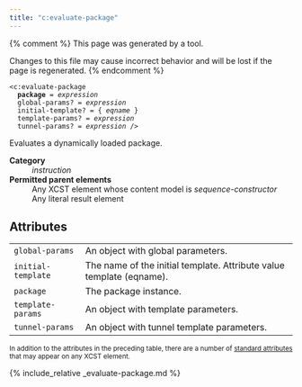 ```yaml
---
title: "c:evaluate-package"
---
```


{% comment %}
This page was generated by a tool.

Changes to this file may cause incorrect behavior and will be lost if
the page is regenerated.
{% endcomment %}

<div class="ref-element-syntax language-xml highlighter-rouge"><pre class="highlight"><code><span class="nt">&lt;c:evaluate-package</span>
  <b>package</b> = <i title="Expression">expression</i>
  <span>global-params</span>? = <i title="Expression">expression</i>
  <span>initial-template</span>? = { <i title="An expanded qualified name. Unprefixed qualified names are in the null namespace.">eqname</i> }
  <span>template-params</span>? = <i title="Expression">expression</i>
  <span>tunnel-params</span>? = <i title="Expression">expression</i> /&gt;</code></pre></div>
<p>Evaluates a dynamically loaded package.</p>
<dl>
   <dt><b>Category</b></dt>
   <dd><i>instruction</i></dd>
   <dt><b>Permitted parent elements</b></dt>
   <dd>Any XCST element whose content model is <i>sequence-constructor</i></dd>
   <dd>Any literal result element</dd>
</dl>
<h2>Attributes</h2>
<div class="table-responsive">
   <table class="ref-attribs">
      <tr>
         <td><code>global-params</code></td>
         <td>An object with global parameters.</td>
      </tr>
      <tr>
         <td><code>initial-template</code></td>
         <td>The name of the initial template. Attribute value template (eqname).</td>
      </tr>
      <tr>
         <td><code>package</code></td>
         <td>The package instance.</td>
      </tr>
      <tr>
         <td><code>template-params</code></td>
         <td>An object with template parameters.</td>
      </tr>
      <tr>
         <td><code>tunnel-params</code></td>
         <td>An object with tunnel template parameters.</td>
      </tr>
   </table>
</div>
<p><small>
      In addition to the attributes in the preceding table, there are a number of <a href="../docs/standard-attributes.html">standard attributes</a> that may appear on any XCST element.
      </small></p>

{% include_relative _evaluate-package.md %}
